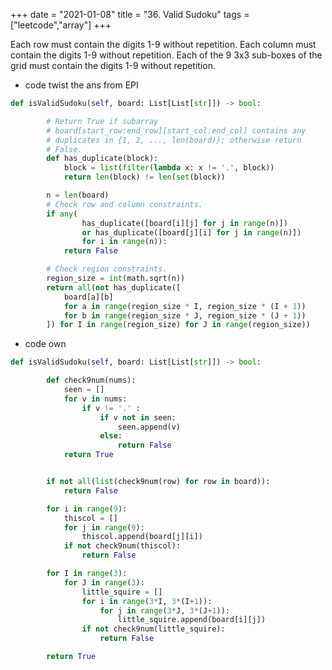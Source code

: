 +++
date = "2021-01-08"
title = "36. Valid Sudoku"
tags = ["leetcode","array"]
+++


Each row must contain the digits 1-9 without repetition.
	Each column must contain the digits 1-9 without repetition.
	Each of the 9 3x3 sub-boxes of the grid must contain the digits 1-9 without repetition.

- code  twist the ans from EPI
```python    
def isValidSudoku(self, board: List[List[str]]) -> bool:

        # Return True if subarray
        # board[start_row:end_row][start_col:end_col] contains any
        # duplicates in {1, 2, ..., len(board)}; otherwise return
        # False.
        def has_duplicate(block):
            block = list(filter(lambda x: x != '.', block))
            return len(block) != len(set(block))

        n = len(board)
        # Check row and column constraints.
        if any(
                has_duplicate([board[i][j] for j in range(n)])
                or has_duplicate([board[j][i] for j in range(n)])
                for i in range(n)):
            return False

        # Check region constraints.
        region_size = int(math.sqrt(n))
        return all(not has_duplicate([
            board[a][b]
            for a in range(region_size * I, region_size * (I + 1))
            for b in range(region_size * J, region_size * (J + 1))
        ]) for I in range(region_size) for J in range(region_size))
```
- code own
```python   
def isValidSudoku(self, board: List[List[str]]) -> bool:

        def check9num(nums):
            seen = []
            for v in nums:
                if v != '.' :
                    if v not in seen:
                        seen.append(v)
                    else:
                        return False
            return True


        if not all(list(check9num(row) for row in board)):
            return False

        for i in range(9):
            thiscol = []
            for j in range(9):
                thiscol.append(board[j][i])
            if not check9num(thiscol):
                return False

        for I in range(3):
            for J in range(3):
                little_squire = []
                for i in range(3*I, 3*(I+1)):
                    for j in range(3*J, 3*(J+1)):
                        little_squire.append(board[i][j])
                if not check9num(little_squire):
                    return False

        return True
```
